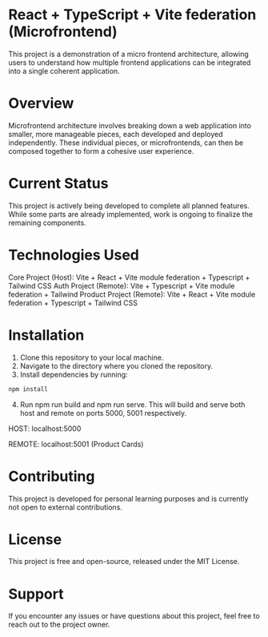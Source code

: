# React + TypeScript + Vite federation (Microfrontend)
This project is a demonstration of a micro frontend architecture, allowing users to understand how multiple frontend applications can be integrated into a single coherent application.

# Overview
Microfrontend architecture involves breaking down a web application into smaller, more manageable pieces, each developed and deployed independently. These individual pieces, or microfrontends, can then be composed together to form a cohesive user experience.

# Current Status
This project is actively being developed to complete all planned features. While some parts are already implemented, work is ongoing to finalize the remaining components.

# Technologies Used
Core Project (Host): Vite + React + Vite module federation + Typescript + Tailwind CSS
Auth Project (Remote): Vite + Typescript + Vite module federation + Tailwind 
Product Project (Remote): Vite + React + Vite module federation + Typescript + Tailwind CSS

# Installation
1. Clone this repository to your local machine.
2. Navigate to the directory where you cloned the repository.
3. Install dependencies by running:
```js
npm install
```
4. Run npm run build and npm run serve. This will build and serve both host and remote on ports 5000, 5001 respectively.

HOST: localhost:5000 

REMOTE: localhost:5001 (Product Cards)

# Contributing
This project is developed for personal learning purposes and is currently not open to external contributions.

# License
This project is free and open-source, released under the MIT License.

# Support
If you encounter any issues or have questions about this project, feel free to reach out to the project owner.
